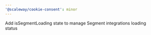 ```yaml
---
'@scaleway/cookie-consent': minor
---
```


Add isSegmentLoading state to manage Segment integrations loading status
